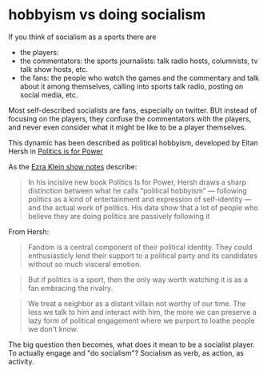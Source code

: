 # hobbyism vs doing socialism

If you think of socialism as a sports there are

- the players:
- the commentators: the sports journalists: talk radio hosts, columnists, tv talk show hosts, etc. 
- the fans: the people who watch the games and the commentary and talk about it among themselves, calling into sports talk radio, posting on social media, etc. 

Most self-described socialists are fans, especially on twitter. BUt instead of focusing on the players, they confuse the commentators with the players, and never even consider what it might be like to be a player themselves. 

This dynamic has been described as political hobbyism, developed by Eitan Hersh in [Politics is for Power](https://www.simonandschuster.com/books/Politics-Is-for-Power/Eitan-Hersh/9781982116798)

As the [Ezra Klein show notes](https://www.vox.com/2020/3/11/21172064/politics-is-for-power-eitan-hersh-the-ezra-klein-show) describe: 
>In his incisive new book Politics Is for Power, Hersh draws a sharp distinction between what he calls “political hobbyism” — following politics as a kind of entertainment and expression of self-identity — and the actual work of politics. His data show that a lot of people who believe they are doing politics are passively following it

From Hersh:

>Fandom is a central component of their political identity. They could enthusiasticly lend their support to a political party and its candidates without so much visceral emotion.

>But if politics is a sport, then the only way worth watching it is as a fan embracing the rivalry.

>We treat a neighbor as a distant villain not worthy of our time. The less we talk to him and interact with him, the more we can preserve a lazy form of political engagement where we purport to loathe people we don't know.

The big question then becomes, what does it mean to be a socialist player. To actually engage and "do socialism"? Socialism as verb, as action, as activity. 

